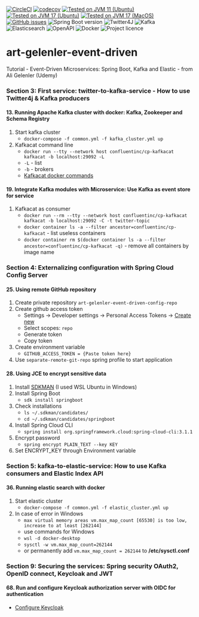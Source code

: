 [![CircleCI](https://circleci.com/gh/artshishkin/art-gelenler-event-driven.svg?style=svg)](https://circleci.com/gh/artshishkin/art-gelenler-event-driven)
[![codecov](https://codecov.io/gh/artshishkin/art-gelenler-event-driven/branch/main/graph/badge.svg?token=U5YRYVEM7N)](https://codecov.io/gh/artshishkin/art-gelenler-event-driven)
[![Tested on JVM 11 (Ubuntu)](https://github.com/artshishkin/art-gelenler-event-driven/actions/workflows/ubuntu-java11.yml/badge.svg)](https://github.com/artshishkin/art-gelenler-event-driven/actions/workflows/ubuntu-java11.yml)
[![Tested on JVM 17 (Ubuntu)](https://github.com/artshishkin/art-gelenler-event-driven/actions/workflows/ubuntu-java17.yml/badge.svg)](https://github.com/artshishkin/art-gelenler-event-driven/actions/workflows/ubuntu-java17.yml)
[![Tested on JVM 17 (MacOS)](https://github.com/artshishkin/art-gelenler-event-driven/actions/workflows/mac-java17.yml/badge.svg)](https://github.com/artshishkin/art-gelenler-event-driven/actions/workflows/mac-java17.yml)
[![GitHub issues](https://img.shields.io/github/issues/artshishkin/art-gelenler-event-driven)](https://github.com/artshishkin/art-gelenler-event-driven/issues)
![Spring Boot version][springver]
![Twitter4J][twitter4j]
![Kafka][kafka]
![Elasticsearch][elasticsearch]
![OpenAPI][open-api]
![Docker][docker]
![Project licence][licence]

# art-gelenler-event-driven
Tutorial -  Event-Driven Microservices: Spring Boot, Kafka and Elastic - from Ali Gelenler (Udemy)

### Section 3: First service: twitter-to-kafka-service - How to use Twitter4j & Kafka producers

#### 13. Running Apache Kafka cluster with docker: Kafka, Zookeeper and Schema Registry

1. Start kafka cluster
   - `docker-compose -f common.yml -f kafka_cluster.yml up`
2. Kafkacat command line
   - `docker run --tty --network host confluentinc/cp-kafkacat kafkacat -b localhost:29092 -L`
   - `-L` - list
   - `-b` - brokers
   - [Kafkacat docker commands](https://hub.docker.com/r/confluentinc/cp-kafkacat)

#### 19. Integrate Kafka modules with Microservice: Use Kafka as event store for service

1. Kafkacat as consumer
   - `docker run --rm --tty --network host confluentinc/cp-kafkacat kafkacat -b localhost:29092 -C -t twitter-topic`
   - `docker container ls -a --filter ancestor=confluentinc/cp-kafkacat` - list useless containers
   - `docker container rm $(docker container ls -a --filter ancestor=confluentinc/cp-kafkacat -q)` - remove all containers by image name

### Section 4: Externalizing configuration with Spring Cloud Config Server

#### 25. Using remote GitHub repository

1. Create private repository `art-gelenler-event-driven-config-repo` 
2. Create github access token
   - Settings -> Developer settings -> Personal Access Tokens -> [Create new](https://github.com/settings/tokens/new)
   - Select scopes: `repo`
   - Generate token
   - Copy token
3. Create environment variable
   - `GITHUB_ACCESS_TOKEN = {Paste token here}`
4. Use `separate-remote-git-repo` spring profile to start application

#### 28. Using JCE to encrypt sensitive data

1. Install [SDKMAN](https://sdkman.io/install) (I used WSL Ubuntu in Windows)
2. Install Spring Boot
   - `sdk install springboot`
3. Check installations
   - `ls ~/.sdkman/candidates/`
   - `cd ~/.sdkman/candidates/springboot`
4. Install Spring Cloud CLI
   - `spring install org.springframework.cloud:spring-cloud-cli:3.1.1`
5. Encrypt password
   - `spring encrypt PLAIN_TEXT --key KEY`
6. Set ENCRYPT_KEY through Environment variable

### Section 5: kafka-to-elastic-service:  How to use Kafka consumers and Elastic Index API

#### 36. Running elastic search with docker

1. Start elastic cluster
   - `docker-compose -f common.yml -f elastic_cluster.yml up`
2. In case of error in Windows
   - `max virtual memory areas vm.max_map_count [65530] is too low, increase to at least [262144]`
   - use commands for Windows
   - `wsl -d docker-desktop`
   - `sysctl -w vm.max_map_count=262144`
   - or permanently add `vm.max_map_count = 262144` to __/etc/sysctl.conf__

### Section 9: Securing the services: Spring security OAuth2, OpenID connect, Keycloak and JWT

#### 68. Run and configure Keycloak authorization server with OIDC for authentication

- [Configure Keycloak](/instructions/configure-keycloak.md)


[springver]: https://img.shields.io/badge/dynamic/xml?label=Spring%20Boot&query=%2F%2A%5Blocal-name%28%29%3D%27project%27%5D%2F%2A%5Blocal-name%28%29%3D%27parent%27%5D%2F%2A%5Blocal-name%28%29%3D%27version%27%5D&url=https%3A%2F%2Fraw.githubusercontent.com%2Fartshishkin%2Fart-gelenler-event-driven%2Fmaster%2Fpom.xml&logo=Spring&labelColor=white&color=grey
[licence]: https://img.shields.io/github/license/artshishkin/art-gelenler-event-driven.svg
[twitter4j]: https://img.shields.io/badge/dynamic/xml?label=Twitter4J&query=%2F%2A%5Blocal-name%28%29%3D%27project%27%5D%2F%2A%5Blocal-name%28%29%3D%27properties%27%5D%2F%2A%5Blocal-name%28%29%3D%27twitter4j.version%27%5D&url=https%3A%2F%2Fraw.githubusercontent.com%2Fartshishkin%2Fart-gelenler-event-driven%2Fmain%2Fpom.xml&labelColor=white&color=grey&logo=twitter
[kafka]: https://img.shields.io/static/v1?label=&message=Kafka&labelColor=grey&color=white&cacheSeconds=60&logo=ApacheKafka
[elasticsearch]: https://img.shields.io/static/v1?label=&message=Elasticsearch&labelColor=black&color=white&cacheSeconds=60&logo=elasticsearch
[open-api]: https://img.shields.io/static/v1?label=&message=OpenAPI%203.0&labelColor=white&color=white&logo=openapiinitiative
[docker]: https://img.shields.io/static/v1?label=&message=Docker&labelColor=white&color=white&logo=docker
